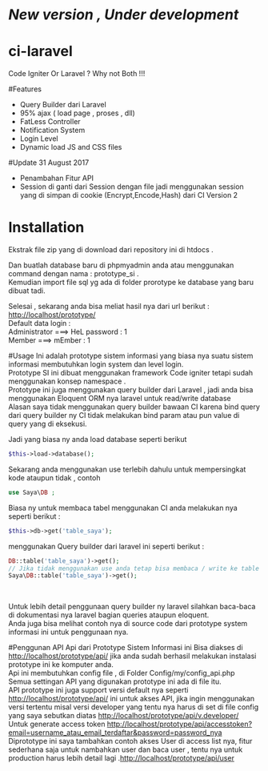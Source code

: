 <h1><i>New version , Under development</i></h1>

# ci-laravel
Code Igniter Or Laravel ? Why not Both !!!

#Features
* Query Builder dari Laravel
* 95% ajax ( load page , proses , dll)
* FatLess Controller
* Notification System
* Login Level
* Dynamic load JS and CSS files

#Update 31 August 2017
* Penambahan Fitur API
* Session di ganti dari Session dengan file jadi menggunakan session yang di simpan di cookie (Encrypt,Encode,Hash) dari CI Version 2

# Installation
Ekstrak file zip yang di download dari repository ini di htdocs .

Dan buatlah database baru di phpmyadmin anda atau menggunakan command dengan nama : prototype_si .<br>
Kemudian import file sql yg ada di folder prorotype ke database yang baru dibuat tadi.

Selesai , sekarang anda bisa meliat hasil nya dari url berikut : <br>
<a href="http://localhost/prototype/">http://localhost/prototype/</a> <br>
Default data login : <br>
Administrator ===> HeL password : 1 <br>
Member ===> mEmber : 1 <br>

#Usage
Ini adalah prototype sistem informasi yang biasa nya suatu sistem informasi membutuhkan login system dan level login.<br>
Prototype SI ini dibuat menggunakan framework Code igniter tetapi sudah menggunakan konsep namespace .<br>
Prototype ini juga menggunakan query builder dari Laravel , jadi anda bisa menggunakan Eloquent ORM nya laravel untuk read/write database <br>
Alasan saya tidak menggunakan query builder bawaan CI karena bind query dari query builder ny CI tidak melakukan bind param atau pun value di query yang di eksekusi.<br>
<p></p>
Jadi yang biasa ny anda load database seperti berikut <br>

```php
$this->load->database();
```

Sekarang anda menggunakan use terlebih dahulu untuk mempersingkat kode ataupun tidak , contoh
```PHP
use Saya\DB ;
```
<p></p>
Biasa ny untuk membaca tabel menggunakan CI anda melakukan nya seperti berikut : <br>

```php
$this->db->get('table_saya');
```
menggunakan Query builder dari laravel ini seperti berikut : <br>

```php
DB::table('table_saya')->get();
// Jika tidak menggunakan use anda tetap bisa membaca / write ke table database seperti berikut:
Saya\DB::table('table_saya')->get();
```
 <br>

<p></p>
Untuk lebih detail penggunaan query builder ny laravel silahkan baca-baca di dokumentasi nya laravel bagian queries ataupun eloquent.
<br> Anda juga bisa melihat contoh nya di source code dari prototype system informasi ini untuk penggunaan nya.
<p></p>

#Penggunan API
Api dari Prototype Sistem Informasi ini Bisa diakses di <a href="http://localhost/prototype/api/">http://localhost/prototype/api/</a> jika anda sudah berhasil melakukan instalasi prototype ini ke komputer anda.<br>
Api ini membutuhkan config file , di Folder Config/my/config_api.php<br>
Semua settingan API yang digunakan prototype ini ada di file itu.<br>
API prototype ini juga support versi default nya seperti <a href="http://localhost/prototype/api/">http://localhost/prototype/api/</a> ini untuk akses API, jika ingin menggunakan versi tertentu misal versi developer yang tentu nya harus di set di file config yang saya sebutkan diatas <a href="http://localhost/prototype/api/v.developer/">http://localhost/prototype/api/v.developer/</a> <br>
Untuk generate access token <a href="http://localhost/prototype/api/accesstoken?email=username_atau_email_terdaftar&password=password_nya">http://localhost/prototype/api/accesstoken?email=username_atau_email_terdaftar&password=password_nya</a> <br>
Diprototype ini saya tambahkan contoh akses User di access list nya, fitur sederhana saja untuk nambahkan user dan baca user , tentu nya untuk production harus lebih detail lagi .<a href="http://localhost/prototype/api/user">http://localhost/prototype/api/user</a>
